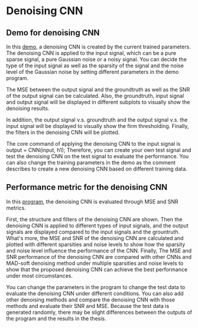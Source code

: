# Denoising CNN

## Demo for denoising CNN

In this [demo](/denoiser/demo_denoiser.m), a denoising CNN is created by the current trained parameters. The denoising CNN is applied to the input signal, which can be a pure sparse signal, a pure Gaussian noise or a noisy signal. You can decide the type of the input signal as well as the sparsity of the signal and the noise level of the Gaussian noise by setting different parameters in the demo program.

The MSE between the output signal and the groundtruth as well as the SNR of the output signal can be calculated. Also, the groundtruth, input signal and output signal will be displayed in different subplots to visually show the denoising results.

In addition, the output signal v.s. groundtruth and the output signal v.s. the input signal will be displayed to visually show the firm thresholding. Finally, the filters in the denoising CNN will be plotted.

The core command of applying the denoising CNN to the input signal is output = CNN(input, h1); Therefore, you can create your own test signal and test the denoising CNN on the test signal to evaluate the performance. You can also change the training parameters in the demo as the comment describes to create a new denoising CNN based on different training data.

## Performance metric for the denoising CNN

In this [program](/denoiser/figures.m), the denoising CNN is evaluated through MSE and SNR metrics. 

First, the structure and filters of the denoising CNN are shown. Then the denoising CNN is applied to different types of input signals, and the output signals are displayed compared to the input signals and the grountruth. What's more, the MSE and SNR of the denoising CNN are calculated and plotted with different sparsities and noise levels to show how the sparsity and noise level influence the performance of the CNN. Finally, The MSE and SNR performance of the denoising CNN are compared with other CNNs and MAD-soft denoising method under multiple sparsities and noise levels to show that the proposed denoising CNN can achieve the best performance under most circumstances.

You can change the parameters in the program to change the test data to evaluate the denoising CNN under different conditions. You can also add other denoising methods and compare the denoising CNN with those methods and evaluate their SNR and MSE. Because the test data is generated randomly, there may be slight differences between the outputs of the program and the results in the thesis.
